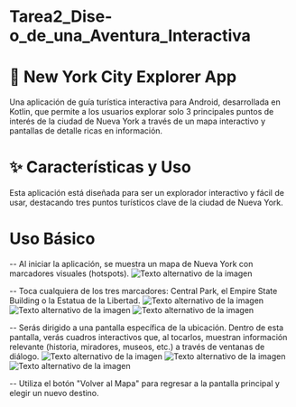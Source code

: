 # Tarea2_Dise-o_de_una_Aventura_Interactiva

# 🗽 New York City Explorer App
Una aplicación de guía turística interactiva para Android, desarrollada en Kotlin, que permite a los usuarios explorar solo 3 principales puntos de interés de la ciudad de Nueva York a través de un mapa interactivo y pantallas de detalle ricas en información.


# ✨ Características y Uso
Esta aplicación está diseñada para ser un explorador interactivo y fácil de usar, destacando tres puntos turísticos clave de la ciudad de Nueva York.

# Uso Básico
-- Al iniciar la aplicación, se muestra un mapa de Nueva York con marcadores visuales (hotspots).
    ![Texto alternativo de la imagen](https://github.com/asg28/Tarea2_Dise-o_de_una_Aventura_Interactiva/blob/main/Inicio.png)

-- Toca cualquiera de los tres marcadores: Central Park, el Empire State Building o la Estatua de la Libertad.
    ![Texto alternativo de la imagen](https://github.com/asg28/Tarea2_Dise-o_de_una_Aventura_Interactiva/blob/main/Central_Park.png)
        ![Texto alternativo de la imagen](https://github.com/asg28/Tarea2_Dise-o_de_una_Aventura_Interactiva/blob/main/Empire_State.png)
            ![Texto alternativo de la imagen](https://github.com/asg28/Tarea2_Dise-o_de_una_Aventura_Interactiva/blob/main/EstatuaL.png)
            
-- Serás dirigido a una pantalla específica de la ubicación. Dentro de esta pantalla, verás cuadros interactivos que, 
    al tocarlos, muestran información relevante (historia, miradores, museos, etc.) a través de ventanas de diálogo.
    ![Texto alternativo de la imagen](https://github.com/asg28/Tarea2_Dise-o_de_una_Aventura_Interactiva/blob/main/Central_Park1.png)
        ![Texto alternativo de la imagen](https://github.com/asg28/Tarea2_Dise-o_de_una_Aventura_Interactiva/blob/main/Empire_State1.png)
            ![Texto alternativo de la imagen](https://github.com/asg28/Tarea2_Dise-o_de_una_Aventura_Interactiva/blob/main/EstatuaL1.png)
            
-- Utiliza el botón "Volver al Mapa" para regresar a la pantalla principal y elegir un nuevo destino.




